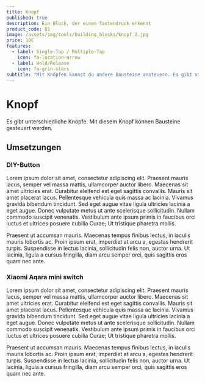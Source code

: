 ```yaml
---
title: Knopf
published: true
description: Ein Block, der einen Tastendruck erkennt
product_code: B1
image: /assets/img/tools/building_blocks/knopf_2.jpg
price: 10€
features:
  - label: Single-Tap / Multiple-Tap
    icon: fa-location-arrow
  - label: Hold/Release
    icon: fa-grin-stars
subtitle: "Mit Knöpfen kannst du andere Bausteine ansteuern. Es gibt viele Arten von Knöpfen - mit verschiedenen Funktionen. Einige Knopfe müssen nur leicht berührt werden. Andere Knöpfe müssen feste gedrückt werden. Manchmal reicht eine kurze Berührung, manchmal muss der Knopf lange gedrückt werden. Auch die Formen der Knöpfe können sehr unterschiedlich sein: groß, klein, weiß oder bunt."
---
```


# Knopf

Es gibt unterschiedliche Knöpfe. Mit diesem Knopf können Bausteine gesteuert werden.

## Umsetzungen

### DIY-Button

Lorem ipsum dolor sit amet, consectetur adipiscing elit. Praesent mauris lacus, semper vel massa mattis, ullamcorper auctor libero. Maecenas sit amet ultricies erat. Curabitur eleifend est eget sagittis convallis. Mauris sit amet placerat lacus. Pellentesque vehicula quis massa ac lacinia. Vivamus gravida bibendum tincidunt. Sed eget augue vitae ligula ultricies lacinia a eget augue. Donec vulputate metus ut ante scelerisque sollicitudin. Nullam commodo suscipit venenatis. Vestibulum ante ipsum primis in faucibus orci luctus et ultrices posuere cubilia Curae; Ut tristique pharetra mollis.

Praesent ut accumsan mauris. Maecenas tempus finibus lectus, in iaculis mauris lobortis ac. Proin ipsum erat, imperdiet at arcu a, egestas hendrerit turpis. Suspendisse in lectus lacinia, sollicitudin felis non, auctor urna. Ut lacinia, ligula a cursus fringilla, diam arcu semper orci, quis sagittis eros quam nec ante.

### Xiaomi Aqara mini switch

Lorem ipsum dolor sit amet, consectetur adipiscing elit. Praesent mauris lacus, semper vel massa mattis, ullamcorper auctor libero. Maecenas sit amet ultricies erat. Curabitur eleifend est eget sagittis convallis. Mauris sit amet placerat lacus. Pellentesque vehicula quis massa ac lacinia. Vivamus gravida bibendum tincidunt. Sed eget augue vitae ligula ultricies lacinia a eget augue. Donec vulputate metus ut ante scelerisque sollicitudin. Nullam commodo suscipit venenatis. Vestibulum ante ipsum primis in faucibus orci luctus et ultrices posuere cubilia Curae; Ut tristique pharetra mollis.

Praesent ut accumsan mauris. Maecenas tempus finibus lectus, in iaculis mauris lobortis ac. Proin ipsum erat, imperdiet at arcu a, egestas hendrerit turpis. Suspendisse in lectus lacinia, sollicitudin felis non, auctor urna. Ut lacinia, ligula a cursus fringilla, diam arcu semper orci, quis sagittis eros quam nec ante.
